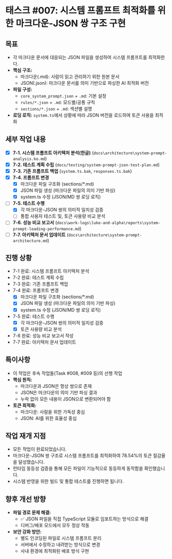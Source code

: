 # 태스크 #007: 시스템 프롬프트 최적화를 위한 마크다운-JSON 쌍 구조 구현

## 목표
*   각 마크다운 문서에 대응되는 JSON 파일을 생성하여 시스템 프롬프트를 최적화한다.
*   **핵심 구조:**
    - 마크다운(.md): 사람이 읽고 관리하기 위한 원본 문서
    - JSON(.json): 마크다운 문서를 의미 기반으로 파싱한 AI 최적화 버전
*   **파일 구성:**
    - `core_system_prompt.json` + `.md`: 기본 설정
    - `rules/*.json` + `.md`: 모드별/공통 규칙
    - `sections/*.json` + `.md`: 섹션별 설명
*   **로딩 로직:** `system.ts`에서 상황에 따라 JSON 버전을 로드하여 토큰 사용을 최적화

## 세부 작업 내용
*   [x] **7-1. 시스템 프롬프트 아키텍처 분석(한글)** (`docs\architecture\system-prompt-analysis.ko.md`)
*   [x] **7-2. 테스트 계획 수립** (`docs/testing/system-prompt-json-test-plan.md`)
*   [x] **7-3. 기존 프롬프트 백업** (`system.ts.bak`, `responses.ts.bak`)
*   [x] **7-4. 프롬프트 변경**
    *   [x] 마크다운 파일 구조화 (sections/*.md)
    *   [x] JSON 파일 생성 (마크다운 파일의 의미 기반 파싱)
    *   [x] system.ts 수정 (JSON/MD 쌍 로딩 로직)

*   [ ] **7-5. 테스트 수행**
    *   [x] 각 마크다운-JSON 쌍의 의미적 일치성 검증
    *   [ ] 통합 사용자 테스트 및, 토큰 사용량 비교 분석
*   [ ] **7-6. 성능 비교 보고서** (`docs\work-logs\luke-and-alpha\reports\system-prompt-loading-performance.md`)
*   [ ] **7-7. 아키텍처 문서 업데이트** (`docs\architecture\system-prompt-architecture.md`)

## 진행 상황
*   7-1 완료: 시스템 프롬프트 아키텍처 분석
*   7-2 완료: 테스트 계획 수립
*   7-3 완료: 기존 프롬프트 백업
*   7-4 완료: 프롬프트 변경
    *   [x] 마크다운 파일 구조화 (sections/*.md)
    *   [x] JSON 파일 생성 (마크다운 파일의 의미 기반 파싱)
    *   [x] system.ts 수정 (JSON/MD 쌍 로딩 로직)
*   7-5 완료: 테스트 수행
    *   [x] 각 마크다운-JSON 쌍의 의미적 일치성 검증
    *   [x] 토큰 사용량 비교 분석
*   7-6 완료: 성능 비교 보고서 작성
*   7-7 완료: 아키텍처 문서 업데이트

## 특이사항
*   이 작업은 후속 작업들(Task #008, #009 등)의 선행 작업
*   **핵심 원칙:**
    - 마크다운과 JSON은 항상 쌍으로 존재
    - JSON은 마크다운의 의미 기반 파싱 결과
    - 누락 없이 모든 내용이 JSON으로 변환되어야 함
*   **토큰 최적화:**
    - 마크다운: 사람을 위한 가독성 중심
    - JSON: AI를 위한 효율성 중심

## 작업 재개 지점
*   모든 작업이 완료되었습니다.
*   마크다운-JSON 쌍 구조로 시스템 프롬프트를 최적화하여 78.54%의 토큰 절감율을 달성했습니다.
*   런타임 동등성 검증을 통해 모든 파일이 기능적으로 동등하게 동작함을 확인했습니다.
*   시스템 반영을 위한 빌드 및 통합 테스트를 진행하면 됩니다.

## 향후 개선 방향
*   **파일 경로 문제 해결:** 
    - ✅ JSON 파일을 직접 TypeScript 모듈로 임포트하는 방식으로 해결
    - 디버그/배포 모드에서 모두 정상 작동
*   **보안 강화 방안:**
    - 별도 인코딩된 파일로 시스템 프롬프트 분리
    - 서버에서 수정하고 내려받는 방식으로 변경
    - 사내 환경에 최적화된 배포 방식 구현
